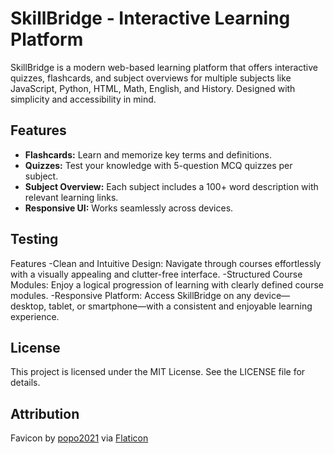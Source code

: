 # SkillBridge - Interactive Learning Platform

SkillBridge is a modern web-based learning platform that offers interactive quizzes, flashcards, and subject overviews for multiple subjects like JavaScript, Python, HTML, Math, English, and History. Designed with simplicity and accessibility in mind.

##  Features

-  **Flashcards:** Learn and memorize key terms and definitions.
-  **Quizzes:** Test your knowledge with 5-question MCQ quizzes per subject.
-  **Subject Overview:** Each subject includes a 100+ word description with relevant learning links.
-  **Responsive UI:** Works seamlessly across devices.

## Testing

Features
-Clean and Intuitive Design: 
 Navigate through courses effortlessly with a visually appealing and clutter-free interface.
-Structured Course Modules: 
 Enjoy a logical progression of learning with clearly defined course modules.
-Responsive Platform: 
 Access SkillBridge on any device—desktop, tablet, or smartphone—with a consistent and enjoyable learning experience.



## License

This project is licensed under the MIT License. See the LICENSE file for details. 

## Attribution

Favicon by [popo2021](https://www.flaticon.com/authors/popo2021) via [Flaticon](https://www.flaticon.com/)

